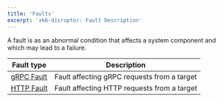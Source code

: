 ```yaml
---
title: 'Faults'
excerpt: 'xk6-disruptor: Fault Description'
---
```


A fault is as an abnormal condition that affects a system component and which may lead to a failure.

| Fault type | Description |
| ---------- | ---------- |
| [gRPC Fault](/javascript-api/xk6-disruptor/api/faults/grpc) | Fault affecting gRPC requests from a target |
| [HTTP Fault](/javascript-api/xk6-disruptor/api/faults/http) | Fault affecting HTTP requests from a target |
